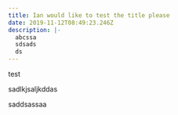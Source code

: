 ```yaml
---
title: Ian would like to test the title please
date: 2019-11-12T08:49:23.246Z
description: |-
  abcssa
  sdsads
  ds
---
```

test

sadlkjsaljkddas

saddsassaa
